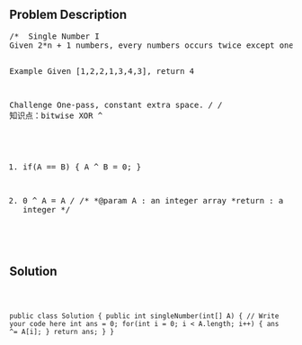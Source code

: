 <!--
<style>
  body { font-family: Arial, sans-serif; }
  .container { max-width: 100%; margin: auto; padding: 10px; }
  .comment-block { background-color: #f9f9f9; padding: 10px; border-left: 5px solid #ccc; max-width: 400px; margin: 20px auto; overflow-wrap: break-word; white-space: pre-wrap; }
  .code-block { background-color: #f4f4f4; padding: 10px; border: 1px solid #ddd; }
</style>
-->

<div class='container'>
<h2>Problem Description</h2>
<div class='comment-block'>
<pre>
/*  Single Number I
Given 2*n + 1 numbers, every numbers occurs twice except one, find it.

Example
Given [1,2,2,1,3,4,3], return 4

Challenge 
One-pass, constant extra space.
*/
/* 知识点：bitwise XOR ^
1.	if(A == B) {
		A ^ B = 0;
	}

2.	0 ^ A = A
*/
    /**
      *@param A : an integer array
      *return : a integer 
      */
</pre>
</div>

<h2>Solution</h2>
<div class='code-block'>
<pre><code class='language-java'>




public class Solution {
    public int singleNumber(int[] A) {
        // Write your code here
        int ans = 0;
        for(int i = 0; i < A.length; i++) {
            ans ^= A[i];
        }
        return ans;
    }
}</code></pre>
</div>
</div>
